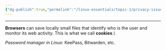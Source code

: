 ```yaml
---
{"dg-publish":true,"permalink":"/linux-essentials/topic-1/privacy-issues-when-using-the-internet/","noteIcon":"1"}
---
```


---
**Browsers** can save locally small files that identify who is the user and monitor its web activity. This is what we call **cookies**.\

_Password manager in Linux:_ KeePass, Bitwarden, etc.